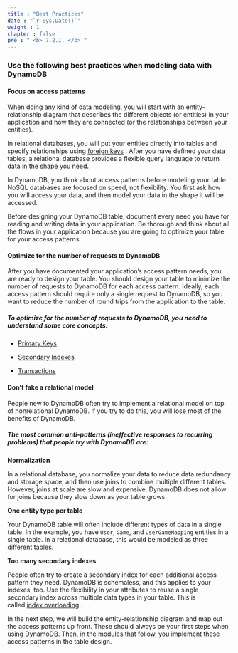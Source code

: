 ```yaml
---
title : "Best Practices"
date : "`r Sys.Date()`"
weight : 1
chapter : false
pre : " <b> 7.2.1. </b> "
---
```



### Use the following best practices when modeling data with DynamoDB
#### Focus on access patterns


When doing any kind of data modeling, you will start with an entity-relationship diagram that describes the different objects (or entities) in your application and how they are connected (or the relationships between your entities).

In relational databases, you will put your entities directly into tables and specify relationships using [foreign keys](https://en.wikipedia.org/wiki/Foreign_key) . After you have defined your data tables, a relational database provides a flexible query language to return data in the shape you need.

In DynamoDB, you think about access patterns before modeling your table. NoSQL databases are focused on speed, not flexibility. You first ask how you will access your data, and then model your data in the shape it will be accessed.

Before designing your DynamoDB table, document every need you have for reading and writing data in your application. Be thorough and think about all the flows in your application because you are going to optimize your table for your access patterns.

#### Optimize for the number of requests to DynamoDB


After you have documented your application’s access pattern needs, you are ready to design your table. You should design your table to minimize the number of requests to DynamoDB for each access pattern. Ideally, each access pattern should require only a single request to DynamoDB, so you want to reduce the number of round trips from the application to the table.

##### To optimize for the number of requests to DynamoDB, you need to understand some core concepts:

- [Primary Keys](https://docs.aws.amazon.com/amazondynamodb/latest/developerguide/HowItWorks.CoreComponents.html#HowItWorks.CoreComponents.PrimaryKey) 
    
- [Secondary Indexes](https://docs.aws.amazon.com/amazondynamodb/latest/developerguide/SecondaryIndexes.html) 
    
- [Transactions](https://docs.aws.amazon.com/amazondynamodb/latest/developerguide/transactions.html) 
    
#### Don’t fake a relational model


People new to DynamoDB often try to implement a relational model on top of nonrelational DynamoDB. If you try to do this, you will lose most of the benefits of DynamoDB.

##### The most common anti-patterns (ineffective responses to recurring problems) that people try with DynamoDB are:

**Normalization**

In a relational database, you normalize your data to reduce data redundancy and storage space, and then use joins to combine multiple different tables. However, joins at scale are slow and expensive. DynamoDB does not allow for joins because they slow down as your table grows.

**One entity type per table**

Your DynamoDB table will often include different types of data in a single table. In the example, you have `User`, `Game`, and `UserGameMapping` entities in a single table. In a relational database, this would be modeled as three different tables.

**Too many secondary indexes**

People often try to create a secondary index for each additional access pattern they need. DynamoDB is schemaless, and this applies to your indexes, too. Use the flexibility in your attributes to reuse a single secondary index across multiple data types in your table. This is called [index overloading](https://docs.aws.amazon.com/amazondynamodb/latest/developerguide/bp-gsi-overloading.html) .

In the next step, we will build the entity-relationship diagram and map out the access patterns up front. These should always be your first steps when using DynamoDB. Then, in the modules that follow, you implement these access patterns in the table design.